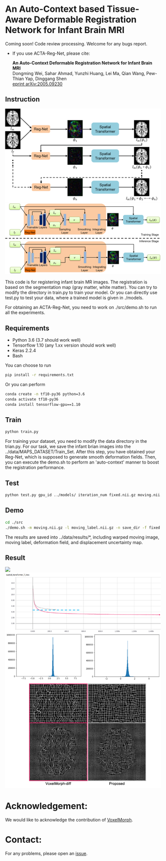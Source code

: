 # An Auto-Context based Tissue-Aware Deformable Registration Network for Infant Brain MRI
Coming soon! Code review processing. Welcome for any bugs report.

  * If you use ACTA-Reg-Net, please cite:

    **An Auto-Context Deformable Registration Network for Infant Brain MRI**    
 Dongming Wei, Sahar Ahmad, Yunzhi Huang, Lei Ma, Qian Wang, Pew-Thian Yap, Dinggang Shen    
 [eprint arXiv:2005.09230](https://arxiv.org/abs/2005.09230)

## Instruction
<img src='./Fig/Auto_Context.png' />
<img src='./Fig/TAReg.png' />


This code is for registering infant brain MR images. The registration is based on the segmentation map (gray matter, white matter). You can try to modify the directory in train.py to train your model. Or you can directly use test.py to test your data, where a trained model is given in ./models.

For obtaining an ACTA-Reg-Net, you need to work on ./src/demo.sh to run all the experiments.

## Requirements
- Python 3.6 (3.7 should work well)
- Tensorflow 1.10 (any 1.xx version should work well)
- Keras 2.2.4
- Bash

You can choose to run
```bash
pip install -r requirements.txt
```
Or you can perform
```bash
conda create -n tf10-py36 python=3.6
conda activate tf10-py36
conda install tensorflow-gpu==1.10
```
## Train
```bash
python train.py
```
For training your dataset, you need to modify the data directory in the trian.py. For our task, we save the infant brian images into the ../data/MAPS_DATASET/Train_Set. 
After this step, you have obtained your Reg-Net, which is supposed to generate smooth deformation fields. Then, you can execute the demo.sh to perform an 'auto-context' manner to boost the registration performance.

## Test
```bash
python test.py gpu_id ../models/ iteration_num fixed.nii.gz moving.nii.gz moving_label.nii.gz
```

## Demo
```bash
cd ./src
./demo.sh -m moving.nii.gz -l moving_label.nii.gz -n save_dir -f fixed.nii.gz
```
The results are saved into ../data/results/*, including warped moving image, moving label, deformation field, and displacement uncertainty map.
## Result
<img src='./Fig/Result_with_Grid.png' />
<img src='./Fig/Smoothness_Comparison.png'>

# Acknowledgement:
We would like to acknowledge the contribution of [VoxelMorph](https://github.com/voxelmorph/voxelmorph).


# Contact:
For any problems, please open an [issue](https://github.com/Barnonewdm/ACTA-Reg-Net/issues/new).


